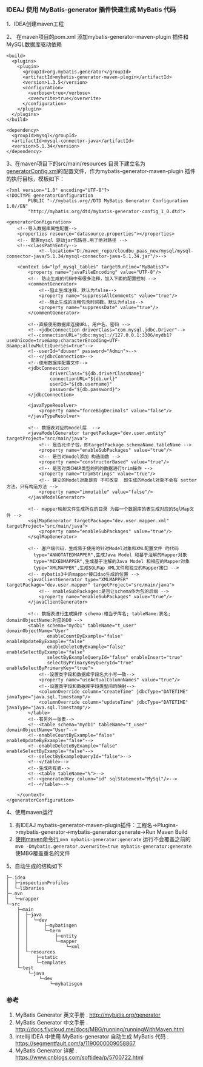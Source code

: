 ### IDEAJ 使用 MyBatis-generator 插件快速生成 MyBatis 代码

1、IDEA创建maven工程

2、 在maven项目的pom.xml 添加mybatis-generator-maven-plugin 插件和MySQL数据库驱动依赖
```
<build>
  <plugins>
    <plugin>
      <groupId>org.mybatis.generator</groupId>
      <artifactId>mybatis-generator-maven-plugin</artifactId>
      <version>1.3.5</version>
      <configuration>
        <verbose>true</verbose>
        <overwrite>true</overwrite>
      </configuration>
    </plugin>
  </plugins>
</build>

<dependency>
  <groupId>mysql</groupId>
  <artifactId>mysql-connector-java</artifactId>
  <version>5.1.34</version>
</dependency>
```

3、在maven项目下的src/main/resources 目录下建立名为 [generatorConfig.xml](generatorConfig.xml)的配置文件，作为mybatis-generator-maven-plugin 插件的执行目标，模板如下：

```
<?xml version="1.0" encoding="UTF-8"?>
<!DOCTYPE generatorConfiguration
        PUBLIC "-//mybatis.org//DTD MyBatis Generator Configuration 1.0//EN"
        "http://mybatis.org/dtd/mybatis-generator-config_1_0.dtd">

<generatorConfiguration>
    <!--导入数据库属性配置-->
    <properties resource="datasource.properties"></properties>
    <!-- 配置mysql 驱动jar包路径.用了绝对路径 -->
    <!--<classPathEntry-->
            <!--location="D:/maven_repo/cloudbu_paas_new/mysql/mysql-connector-java/5.1.34/mysql-connector-java-5.1.34.jar"/>-->

    <context id="lpf_mysql_tables" targetRuntime="MyBatis3">
        <property name="javaFileEncoding" value="UTF-8"/>
        <!-- 防止生成的代码中有很多注释，加入下面的配置控制 -->
        <commentGenerator>
            <!--阻止生成注释，默认为false-->
            <property name="suppressAllComments" value="true"/>
            <!--阻止生成的注释包含时间戳，默认为false-->
            <property name="suppressDate" value="true"/>
        </commentGenerator>

        <!--直接使用数据库连接URL，用户名、密码 -->
        <!--<jdbcConnection driverClass="com.mysql.jdbc.Driver"-->
        <!--connectionURL="jdbc:mysql://127.0.0.1:3306/mydb1?useUnicode=true&amp;characterEncoding=UTF-8&amp;allowMultiQueries=true"-->
        <!--userId="dbuser" password="Admin">-->
        <!--</jdbcConnection>-->
        <!--使用数据库配置文件-->
        <jdbcConnection
                driverClass="${db.driverClassName}"
                connectionURL="${db.url}"
                userId="${db.username}"
                password="${db.password}">
        </jdbcConnection>

        <javaTypeResolver>
            <property name="forceBigDecimals" value="false"/>
        </javaTypeResolver>

        <!-- 数据表对应的model层  -->
        <javaModelGenerator targetPackage="dev.user.entity" targetProject="src/main/java">
            <!-- 是否允许子包，即targetPackage.schemaName.tableName -->
            <property name="enableSubPackages" value="true"/>
            <!-- 是否对model添加 构造函数 -->
            <property name="constructorBased" value="true"/>
            <!-- 是否对类CHAR类型的列的数据进行trim操作 -->
            <property name="trimStrings" value="true"/>
            <!-- 建立的Model对象是否 不可改变  即生成的Model对象不会有 setter方法，只有构造方法 -->
            <property name="immutable" value="false"/>
        </javaModelGenerator>

        <!-- mapper映射文件生成所在的目录 为每一个数据库的表生成对应的SqlMap文件 -->
        <sqlMapGenerator targetPackage="dev.user.mapper.xml" targetProject="src/main/java">
            <property name="enableSubPackages" value="true"/>
        </sqlMapGenerator>

        <!-- 客户端代码，生成易于使用的针对Model对象和XML配置文件 的代码
          type="ANNOTATEDMAPPER",生成Java Model 和基于注解的Mapper对象
          type="MIXEDMAPPER",生成基于注解的Java Model 和相应的Mapper对象
          type="XMLMAPPER",生成SQLMap XML文件和独立的Mapper接口 -->
        <!-- mybatis3中的mapper接口dao生成的位置 -->
        <javaClientGenerator type="XMLMAPPER" targetPackage="dev.user.mapper" targetProject="src/main/java">
            <!-- enableSubPackages:是否让schema作为包的后缀 -->
            <property name="enableSubPackages" value="true"/>
        </javaClientGenerator>

        <!-- 数据表进行生成操作 schema:相当于库名; tableName:表名; domainObjectName:对应的DO -->
        <table schema="mydb1" tableName="t_user" domainObjectName="User"
               enableCountByExample="false" enableUpdateByExample="false"
               enableDeleteByExample="false" enableSelectByExample="false"
               selectByExampleQueryId="false" enableInsert="true"
               selectByPrimaryKeyQueryId="true" enableSelectByPrimaryKey="true">
            <!--设置类字段和数据库字段名大小写一致-->
            <property name="useActualColumnNames" value="true"/>
            <!--设置类字段和数据库字段类型间的映射-->
            <columnOverride column="createTime" jdbcType="DATETIME" javaType="java.sql.Timestamp"/>
            <columnOverride column="updateTime" jdbcType="DATETIME" javaType="java.sql.Timestamp"/>
        </table>
        <!--有另外一张表-->
        <!--<table schema="mydb1" tableName="t_user" domainObjectName="User"-->
        <!--enableCountByExample="false" enableUpdateByExample="false"-->
        <!--enableDeleteByExample="false" enableSelectByExample="false"-->
        <!--selectByExampleQueryId="false">-->
        <!--</table>-->
        <!--生成所有表-->
        <!--<table tableName="%">-->
        <!--<generatedKey column="id" sqlStatement="MySql"/>-->
        <!--</table>-->

    </context>
</generatorConfiguration>
```

4、使用maven运行
 1. 有IDEAJ mybatis-generator-maven-plugin插件：工程名->Plugins->mybatis-generator->mybatis-generator:generate->Run Maven Build
 2. [使用maven命令行 ](http://docs.flycloud.me/docs/MBG/running/runningWithMaven.html)
    `mvn mybatis-generator:generate` 运行不会覆盖之前的
    `mvn -Dmybatis.generator.overwrite=true mybatis-generator:generate`  使MBG覆盖重名的文件
    
5、自动生成的结构如下
```
├─.idea
│  ├─inspectionProfiles
│  └─libraries
├─.mvn
│  └─wrapper
└─src
    ├─main
    │  ├─java
    │  │  └─dev
    │  │      ├─mybatisgen
    │  │      └─term
    │  │          ├─entity
    │  │          └─mapper
    │  │              └─xml
    │  └─resources
    │      ├─static
    │      └─templates
    └─test
        └─java
            └─dev
                └─mybatisgen
```

### 参考
1. MyBatis Generator 英文手册 . http://mybatis.org/generator
1. MyBatis Generator 中文手册 . http://docs.flycloud.me/docs/MBG/running/runningWithMaven.html
1. Intellij IDEA 中使用 MyBatis-generator 自动生成 MyBatis 代码 . https://segmentfault.com/a/1190000009058867
1. MyBatis Generator 详解 . https://www.cnblogs.com/softidea/p/5700722.html
